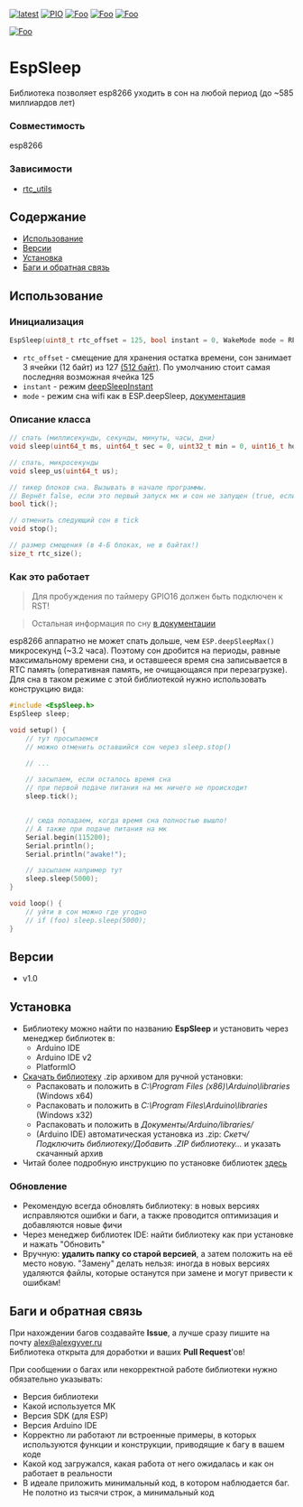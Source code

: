 [![latest](https://img.shields.io/github/v/release/GyverLibs/EspSleep.svg?color=brightgreen)](https://github.com/GyverLibs/EspSleep/releases/latest/download/EspSleep.zip)
[![PIO](https://badges.registry.platformio.org/packages/gyverlibs/library/EspSleep.svg)](https://registry.platformio.org/libraries/gyverlibs/EspSleep)
[![Foo](https://img.shields.io/badge/Website-AlexGyver.ru-blue.svg?style=flat-square)](https://alexgyver.ru/)
[![Foo](https://img.shields.io/badge/%E2%82%BD%24%E2%82%AC%20%D0%9F%D0%BE%D0%B4%D0%B4%D0%B5%D1%80%D0%B6%D0%B0%D1%82%D1%8C-%D0%B0%D0%B2%D1%82%D0%BE%D1%80%D0%B0-orange.svg?style=flat-square)](https://alexgyver.ru/support_alex/)
[![Foo](https://img.shields.io/badge/README-ENGLISH-blueviolet.svg?style=flat-square)](https://github-com.translate.goog/GyverLibs/EspSleep?_x_tr_sl=ru&_x_tr_tl=en)  

[![Foo](https://img.shields.io/badge/ПОДПИСАТЬСЯ-НА%20ОБНОВЛЕНИЯ-brightgreen.svg?style=social&logo=telegram&color=blue)](https://t.me/GyverLibs)

# EspSleep
Библиотека позволяет esp8266 уходить в сон на любой период (до ~585 миллиардов лет)

### Совместимость
esp8266

### Зависимости
- [rtc_utils](https://github.com/GyverLibs/rtc_utils)

## Содержание
- [Использование](#usage)
- [Версии](#versions)
- [Установка](#install)
- [Баги и обратная связь](#feedback)

<a id="usage"></a>

## Использование
### Инициализация
```cpp
EspSleep(uint8_t rtc_offset = 125, bool instant = 0, WakeMode mode = RF_DEFAULT);
```
- `rtc_offset` - смещение для хранения остатка времени, сон занимает 3 ячейки (12 байт) из 127 [(512 байт)](https://arduino-esp8266.readthedocs.io/en/latest/libraries.html#esp-specific-apis). По умолчанию стоит самая последняя возможная ячейка 125
- `instant` - режим [deepSleepInstant](https://arduino-esp8266.readthedocs.io/en/latest/libraries.html#esp-specific-apis)
- `mode` - режим сна wifi как в ESP.deepSleep, [документация](https://arduino-esp8266.readthedocs.io/en/latest/libraries.html#esp-specific-apis)

### Описание класса
```cpp
// спать (миллисекунды, секунды, минуты, часы, дни)
void sleep(uint64_t ms, uint64_t sec = 0, uint32_t min = 0, uint16_t hour = 0, uint16_t day = 0);

// спать, микросекунды
void sleep_us(uint64_t us);

// тикер блоков сна. Вызывать в начале программы. 
// Вернёт false, если это первый запуск мк и сон не запущен (true, если сон в процессе)
bool tick();

// отменить следующий сон в tick
void stop();

// размер смещения (в 4-Б блоках, не в байтах!)
size_t rtc_size();
```

### Как это работает
> Для пробуждения по таймеру GPIO16 должен быть подключен к RST!

> Остальная информация по сну [в документации](https://arduino-esp8266.readthedocs.io/en/latest/libraries.html#esp-specific-apis)

esp8266 аппаратно не может спать дольше, чем `ESP.deepSleepMax()` микросекунд (~3.2 часа). Поэтому сон дробится на периоды, равные максимальному времени сна, и оставшееся время сна записывается в RTC память (оперативная память, не очищающаяся при перезагрузке). Для сна в таком режиме с этой библиотекой нужно использовать конструкцию вида:

```cpp
#include <EspSleep.h>
EspSleep sleep;

void setup() {
    // тут просыпаемся
    // можно отменить оставшийся сон через sleep.stop()

    // ...

    // засыпаем, если осталось время сна
    // при первой подаче питания на мк ничего не происходит
    sleep.tick();


    // сюда попадаем, когда время сна полностью вышло!
    // А также при подаче питания на мк
    Serial.begin(115200);
    Serial.println();
    Serial.println("awake!");

    // засыпаем например тут
    sleep.sleep(5000);
}

void loop() {
    // уйти в сон можно где угодно
    // if (foo) sleep.sleep(5000);
}
```

<a id="versions"></a>

## Версии
- v1.0

<a id="install"></a>
## Установка
- Библиотеку можно найти по названию **EspSleep** и установить через менеджер библиотек в:
    - Arduino IDE
    - Arduino IDE v2
    - PlatformIO
- [Скачать библиотеку](https://github.com/GyverLibs/EspSleep/archive/refs/heads/main.zip) .zip архивом для ручной установки:
    - Распаковать и положить в *C:\Program Files (x86)\Arduino\libraries* (Windows x64)
    - Распаковать и положить в *C:\Program Files\Arduino\libraries* (Windows x32)
    - Распаковать и положить в *Документы/Arduino/libraries/*
    - (Arduino IDE) автоматическая установка из .zip: *Скетч/Подключить библиотеку/Добавить .ZIP библиотеку…* и указать скачанный архив
- Читай более подробную инструкцию по установке библиотек [здесь](https://alexgyver.ru/arduino-first/#%D0%A3%D1%81%D1%82%D0%B0%D0%BD%D0%BE%D0%B2%D0%BA%D0%B0_%D0%B1%D0%B8%D0%B1%D0%BB%D0%B8%D0%BE%D1%82%D0%B5%D0%BA)
### Обновление
- Рекомендую всегда обновлять библиотеку: в новых версиях исправляются ошибки и баги, а также проводится оптимизация и добавляются новые фичи
- Через менеджер библиотек IDE: найти библиотеку как при установке и нажать "Обновить"
- Вручную: **удалить папку со старой версией**, а затем положить на её место новую. "Замену" делать нельзя: иногда в новых версиях удаляются файлы, которые останутся при замене и могут привести к ошибкам!

<a id="feedback"></a>

## Баги и обратная связь
При нахождении багов создавайте **Issue**, а лучше сразу пишите на почту [alex@alexgyver.ru](mailto:alex@alexgyver.ru)  
Библиотека открыта для доработки и ваших **Pull Request**'ов!

При сообщении о багах или некорректной работе библиотеки нужно обязательно указывать:
- Версия библиотеки
- Какой используется МК
- Версия SDK (для ESP)
- Версия Arduino IDE
- Корректно ли работают ли встроенные примеры, в которых используются функции и конструкции, приводящие к багу в вашем коде
- Какой код загружался, какая работа от него ожидалась и как он работает в реальности
- В идеале приложить минимальный код, в котором наблюдается баг. Не полотно из тысячи строк, а минимальный код
